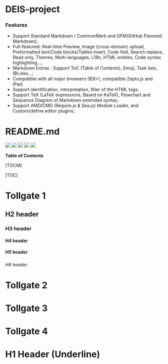 # DEIS-project

### Features

- Support Standard Markdown / CommonMark and GFM(GitHub Flavored Markdown);
- Full-featured: Real-time Preview, Image (cross-domain) upload, Preformatted text/Code blocks/Tables insert, Code fold, Search replace, Read only, Themes, Multi-languages, L18n, HTML entities, Code syntax highlighting...;
- Markdown Extras : Support ToC (Table of Contents), Emoji, Task lists, @Links...;
- Compatible with all major browsers (IE8+), compatible Zepto.js and iPad;
- Support identification, interpretation, fliter of the HTML tags;
- Support TeX (LaTeX expressions, Based on KaTeX), Flowchart and Sequence Diagram of Markdown extended syntax;
- Support AMD/CMD (Require.js & Sea.js) Module Loader, and Custom/define editor plugins;

# README.md

![](https://img.shields.io/github/stars/DEIS-group-3/DEIS-project/README.md.svg)
![](https://img.shields.io/github/forks/DEIS-group-3/DEIS-project/README.md.svg)
![](https://img.shields.io/github/tag/DEIS-group-3/DEIS-project/README.md.svg)
![](https://img.shields.io/github/release/DEIS-group-3/DEIS-project/README.md.svg)
![](https://img.shields.io/github/issues/DEIS-group-3/DEIS-project/README.md.svg)
<!--- ![](https://img.shields.io/bower/v/editor.md.svg) --->

**Table of Contents**

[TOCM]

[TOC]

# Tollgate 1
## H2 header
### H3 header
#### H4 header
##### H5 header
###### H6 header

# Tollgate 2

# Tollgate 3

# Tollgate 4

H1 Header (Underline)
=============
